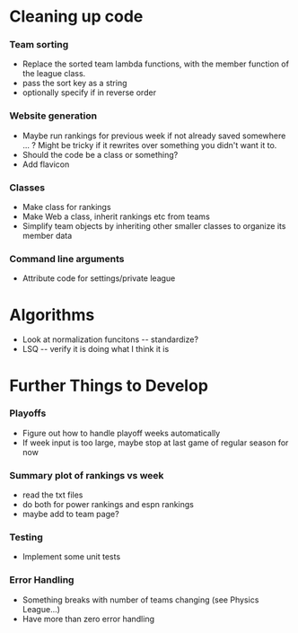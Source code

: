 # Cleaning up code
### Team sorting
- Replace the sorted team lambda functions, with the member function of the league class.
- pass the sort key as a string
- optionally specify if in reverse order

### Website generation
- Maybe run rankings for previous week if not already saved somewhere ... ? Might be tricky if it rewrites over something you didn't want it to.
- Should the code be a class or something?
- Add flavicon

### Classes
- Make class for rankings
- Make Web a class, inherit rankings etc from teams
- Simplify team objects by inheriting other smaller classes to organize its member data

### Command line arguments
- Attribute code for settings/private league

# Algorithms
- Look at normalization funcitons -- standardize?
- LSQ -- verify it is doing what I think it is

# Further Things to Develop

### Playoffs
- Figure out how to handle playoff weeks automatically
- If week input is too large, maybe stop at last game of regular season for now

### Summary plot of rankings vs week
- read the txt files
- do both for power rankings and espn rankings
- maybe add to team page?

### Testing
- Implement some unit tests

### Error Handling
- Something breaks with number of teams changing (see Physics League...)
- Have more than zero error handling

